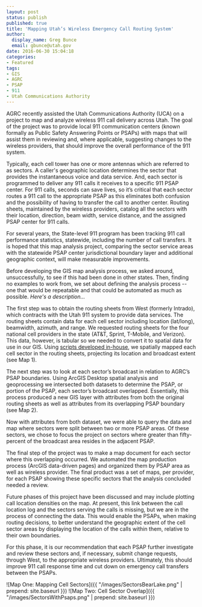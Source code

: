 ```yaml
---
layout: post
status: publish
published: true
title: 'Mapping Utah’s Wireless Emergency Call Routing System'
author:
  display_name: Greg Bunce
  email: gbunce@utah.gov
date: 2016-06-30 15:04:18
categories:
- Featured
tags:
- GIS
- AGRC
- PSAP
- 911
- Utah Communications Authority
---
```


AGRC recently assisted the Utah Communications Authority (UCA) on a project to map and analyze wireless 911 call delivery across Utah. The goal of the project was to provide local 911 communication centers (known formally as Public Safety Answering Points or PSAPs) with maps that will assist them in reviewing and, where applicable, suggesting changes to the wireless providers, that should improve the overall performance of the 911 system.

Typically, each cell tower has one or more antennas which are referred to as sectors.  A caller's geographic location determines the sector that provides the instantaneous voice and data service. And, each sector is programmed to deliver any 911 calls it receives to a specific 911 PSAP center. For 911 calls, seconds can save lives, so it’s critical that each sector routes a 911 call to the appropriate PSAP as this eliminates both confusion and the possibility of having to transfer the call to another center. Routing sheets, maintained by the wireless providers, catalog all the sectors with their location, direction, beam width, service distance, and the assigned PSAP center for 911 calls.

For several years, the State-level 911 program has been tracking 911 call performance statistics, statewide, including the number of call transfers. It is hoped that this map analysis project, comparing the sector service areas with the statewide PSAP center jurisdictional boundary layer and additional geographic context, will make measurable improvements.

Before developing the GIS map analysis process, we asked around, unsuccessfully, to see if this had been done in other states. Then, finding no examples to work from, we set about defining the analysis process -- one that would be repeatable and that could be automated as much as possible. _Here's a description..._

The first step was to obtain the routing sheets from West (formerly Intrado), which contracts with the Utah 911 system to provide data services.  The routing sheets contain data for each cell sector including location (lat/long), beamwidth, azimuth, and range.  We requested routing sheets for the four national cell providers in the state (AT&T, Sprint, T-Mobile, and Verizon).  This data, however, is tabular so we needed to convert it to spatial data for use in our GIS.  Using [scripts developed in-house](https://github.com/agrc/tower-circle-sectors), we spatially mapped each cell sector in the routing sheets, projecting its location and broadcast extent (see Map 1).

The next step was to look at each sector’s broadcast in relation to AGRC’s PSAP boundaries.  Using ArcGIS Desktop spatial analysis and geoprocessing we intersected both datasets to determine the PSAP, or portion of the PSAP, each sector’s broadcast overlapped.  Essentially, this process produced a new GIS layer with attributes from both the original routing sheets as well as attributes from its overlapping PSAP boundary (see Map 2).

Now with attributes from both dataset, we were able to query the data and map where sectors were split between two or more PSAP areas. Of these sectors, we chose to focus the project on sectors where greater than fifty-percent of the broadcast area resides in the adjacent PSAP.

The final step of the project was to make a map document for each sector where this overlapping occurred.  We automated the map production process (ArcGIS data-driven pages) and organized them by PSAP area as well as wireless provider.  The final product was a set of maps, per provider, for each PSAP showing these specific sectors that the analysis concluded needed a review.

Future phases of this project have been discussed and may include plotting call location densities on the map.  At present, this link between the call location log and the sectors serving the calls is missing, but we are in the process of connecting the data.  This would enable the PSAPs, when making routing decisions, to better understand the geographic extent of the cell sector areas by displaying the location of the calls within them, relative to their own boundaries.

For this phase, it is our recommendation that each PSAP further investigate and review these sectors and, if necessary, submit change requests, through West, to the appropriate wireless providers. Ultimately, this should improve 911 call response time and cut down on emergency call transfers between the PSAPs.

![Map One: Mapping Cell Sectors]({{ "/images/SectorsBearLake.png" | prepend: site.baseurl }})
![Map Two: Cell Sector Overlap]({{ "/images/SectorsWithPsaps.png" | prepend: site.baseurl }})
